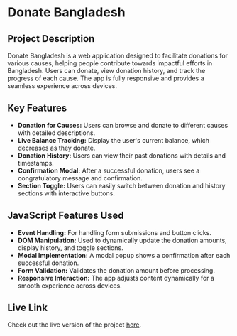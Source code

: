 # Donate Bangladesh

## Project Description
Donate Bangladesh is a web application designed to facilitate donations for various causes, helping people contribute towards impactful efforts in Bangladesh. Users can donate, view donation history, and track the progress of each cause. The app is fully responsive and provides a seamless experience across devices.

## Key Features
- **Donation for Causes:** Users can browse and donate to different causes with detailed descriptions.
- **Live Balance Tracking:** Display the user's current balance, which decreases as they donate.
- **Donation History:** Users can view their past donations with details and timestamps.
- **Confirmation Modal:** After a successful donation, users see a congratulatory message and confirmation.
- **Section Toggle:** Users can easily switch between donation and history sections with interactive buttons.

## JavaScript Features Used
- **Event Handling:** For handling form submissions and button clicks.
- **DOM Manipulation:** Used to dynamically update the donation amounts, display history, and toggle sections.
- **Modal Implementation:** A modal popup shows a confirmation after each successful donation.
- **Form Validation:** Validates the donation amount before processing.
- **Responsive Interaction:** The app adjusts content dynamically for a smooth experience across devices.

## Live Link
Check out the live version of the project [here](https://mddaf.github.io/donate-bangladesh/).
